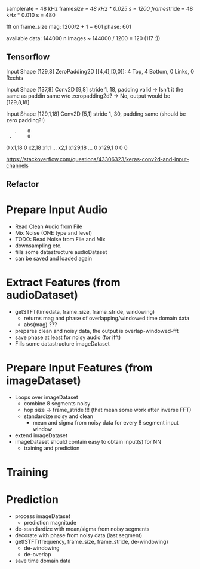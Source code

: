 samplerate = 48 kHz
frame*size = 48 kHz * 0.025 s = 1200
frame*stride = 48 kHz * 0.010 s = 480

fft on frame_size
mag: 1200/2 + 1 = 601
phase: 601

available data: 144000
n Images ~ 144000 / 1200 = 120 (117 :))

## Tensorflow

Input Shape [129,8]
ZeroPadding2D [[4,4],[0,0]]: 4 Top, 4 Bottom, 0 Links, 0 Rechts

Input Shape [137,8]
Conv2D [9,8] stride 1, 18, padding valid
-> Isn't it the same as paddin same w/o zeropadding2d? -> No, output would be [129,8,18]

Input Shape [129,1,18]
Conv2D [5,1] stride 1, 30, padding same (should be zero padding?!)

       .    0
     .      0

0 x1,18
0 x2,18
x1,1 ...
x2,1 x129,18
... 0
x129,1 0
0
0

https://stackoverflow.com/questions/43306323/keras-conv2d-and-input-channels

## Refactor

# Prepare Input Audio

- Read Clean Audio from File
- Mix Noise (ONE type and level)
- TODO: Read Noise from File and Mix
- downsampling etc.
- fills some datastructure audioDataset
- can be saved and loaded again

# Extract Features (from audioDataset)

- getSTFT(timedata, frame_size, frame_stride, windowing)
  - returns mag and phase of overlapping/windowed time domain data
  - abs(mag) ???
- prepares clean and noisy data, the output is overlap-windowed-fft
- save phase at least for noisy audio (for ifft)
- Fills some datastructure imageDataset

# Prepare Input Features (from imageDataset)

- Loops over imageDataset
  - combine 8 segments noisy
  - hop size -> frame_stride !!! (that mean some work after inverse FFT)
  - standardize noisy and clean
    - mean and sigma from noisy data for every 8 segment input window
- extend imageDataset
- imageDataset should contain easy to obtain input(s) for NN
  - training and prediction

# Training


# Prediction
- process imageDataset
  - prediction magnitude
- de-standardize with mean/sigma from noisy segments
- decorate with phase from noisy data (last segment)
- getISTFT(frequency, frame_size, frame_stride, de-windowing)
  - de-windowing
  - de-overlap
- save time domain data
